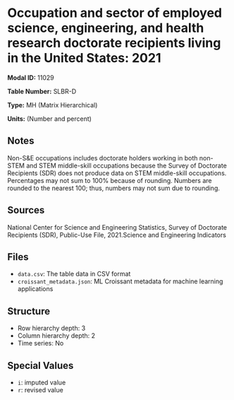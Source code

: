 # Occupation and sector of employed science, engineering, and health research doctorate recipients living in the United States: 2021

**Modal ID:** 11029

**Table Number:** SLBR-D

**Type:** MH (Matrix Hierarchical)

**Units:** (Number and percent)

## Notes

Non-S&E occupations includes doctorate holders working in both non-STEM and STEM middle-skill occupations because the Survey of Doctorate Recipients (SDR) does not produce data on STEM middle-skill occupations. Percentages may not sum to 100% because of rounding. Numbers are rounded to the nearest 100; thus, numbers may not sum due to rounding.

## Sources

National Center for Science and Engineering Statistics, Survey of Doctorate Recipients (SDR), Public-Use File, 2021.Science and Engineering Indicators

## Files

- `data.csv`: The table data in CSV format
- `croissant_metadata.json`: ML Croissant metadata for machine learning applications

## Structure

- Row hierarchy depth: 3
- Column hierarchy depth: 2
- Time series: No

## Special Values

- `i`: imputed value
- `r`: revised value
